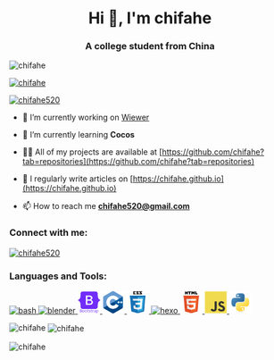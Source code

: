 <h1 align="center">Hi 👋, I'm chifahe</h1>
<h3 align="center">A college student from China</h3>

<p align="left"> <img src="https://komarev.com/ghpvc/?username=chifahe&label=Profile%20views&color=0e75b6&style=flat" alt="chifahe" /> </p>

<p align="left"> <a href="https://github.com/ryo-ma/github-profile-trophy"><img src="https://github-profile-trophy.vercel.app/?username=chifahe" alt="chifahe" /></a> </p>

<p align="left"> <a href="https://twitter.com/chifahe520" target="blank"><img src="https://img.shields.io/twitter/follow/chifahe520?logo=twitter&style=for-the-badge" alt="chifahe520" /></a> </p>

-   🔭 I’m currently working on [Wiewer](https://github.com/chifahe/Wiewer)

-   🌱 I’m currently learning **Cocos**

-   👨‍💻 All of my projects are available at [https://github.com/chifahe?tab=repositories](https://github.com/chifahe?tab=repositories)

-   📝 I regularly write articles on [https://chifahe.github.io](https://chifahe.github.io)

-   📫 How to reach me **chifahe520@gmail.com**

<h3 align="left">Connect with me:</h3>
<p align="left">
<a href="https://twitter.com/chifahe520" target="blank"><img align="center" src="https://raw.githubusercontent.com/rahuldkjain/github-profile-readme-generator/master/src/images/icons/Social/twitter.svg" alt="chifahe520" height="30" width="40" /></a>
</p>

<h3 align="left">Languages and Tools:</h3>
<p align="left"> <a href="https://www.gnu.org/software/bash/" target="_blank" rel="noreferrer"> <img src="https://www.vectorlogo.zone/logos/gnu_bash/gnu_bash-icon.svg" alt="bash" width="40" height="40"/> </a> <a href="https://www.blender.org/" target="_blank" rel="noreferrer"> <img src="https://download.blender.org/branding/community/blender_community_badge_white.svg" alt="blender" width="40" height="40"/> </a> <a href="https://getbootstrap.com" target="_blank" rel="noreferrer"> <img src="https://raw.githubusercontent.com/devicons/devicon/master/icons/bootstrap/bootstrap-plain-wordmark.svg" alt="bootstrap" width="40" height="40"/> </a> <a href="https://www.w3schools.com/cpp/" target="_blank" rel="noreferrer"> <img src="https://raw.githubusercontent.com/devicons/devicon/master/icons/cplusplus/cplusplus-original.svg" alt="cplusplus" width="40" height="40"/> </a> <a href="https://www.w3schools.com/css/" target="_blank" rel="noreferrer"> <img src="https://raw.githubusercontent.com/devicons/devicon/master/icons/css3/css3-original-wordmark.svg" alt="css3" width="40" height="40"/> </a> <a href="hexo.io/" target="_blank" rel="noreferrer"> <img src="https://www.vectorlogo.zone/logos/hexoio/hexoio-icon.svg" alt="hexo" width="40" height="40"/> </a> <a href="https://www.w3.org/html/" target="_blank" rel="noreferrer"> <img src="https://raw.githubusercontent.com/devicons/devicon/master/icons/html5/html5-original-wordmark.svg" alt="html5" width="40" height="40"/> </a> <a href="https://developer.mozilla.org/en-US/docs/Web/JavaScript" target="_blank" rel="noreferrer"> <img src="https://raw.githubusercontent.com/devicons/devicon/master/icons/javascript/javascript-original.svg" alt="javascript" width="40" height="40"/> </a> <a href="https://www.python.org" target="_blank" rel="noreferrer"> <img src="https://raw.githubusercontent.com/devicons/devicon/master/icons/python/python-original.svg" alt="python" width="40" height="40"/> </a> </p>

<p><img align="left" src="https://github-readme-stats.vercel.app/api/top-langs?username=chifahe&show_icons=true&locale=en&layout=compact" alt="chifahe" /></p>

<p>&nbsp;<img align="center" src="https://github-readme-stats.vercel.app/api?username=chifahe&show_icons=true&locale=en" alt="chifahe" /></p>

<p><img align="center" src="https://github-readme-streak-stats.herokuapp.com/?user=chifahe&" alt="chifahe" /></p>
